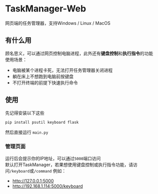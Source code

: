# TaskManager-Web
网页端的任务管理器，支持Windows / Linux / MacOS

## 有什么用
顾名思义，可以通过网页控制电脑进程，此外还有**键盘控制**和**执行指令**的功能  
使用场景：
- 电脑被某个进程卡死，无法打开任务管理器关闭进程
- 躺在床上不想跑到电脑前按键盘
- 不打开终端的前提下快速执行命令

## 使用
先记得安装以下这些
```bash
pip install psutil keyboard flask
```
然后直接运行 `main.py`
### 管理页面
运行后会提示你的IP地址，可以通过`5000`端口访问  
默认打开TaskManager，若果想使用键盘控制或执行指令功能，请访问`/keyboard`或`/command`
例如：
- http://127.0.0.1:5000
- http://192.168.1.114:5000/keyboard
